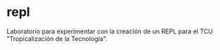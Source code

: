 # repl
Laboratorio para experimentar con la creación de un REPL para el TCU "Tropicalización de la Tecnología".


